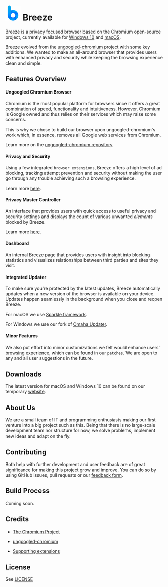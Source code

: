 # ![Breeze Icon](misc/breeze.png) Breeze

Breeze is a privacy focused browser based on the Chromium open-source project, currently available for [Windows 10](../../../breeze-windows) and [macOS](../../../breeze-macos).

Breeze evolved from the [ungoogled-chromium](https://github.com/Eloston/ungoogled-chromium) project with some key additions. We wanted to make an all-around browser that provides users with enhanced privacy and security while keeping the browsing experience clean and simple.

## Features Overview

#### Ungoogled Chromium Browser

Chromium is the most popular platform for browsers since it offers a great combination of speed, functionality and intuitiveness. However, Chromium is Google owned and thus relies on their services which may raise some concerns.

This is why we chose to build our browser upon ungoogled-chromium's work which, in essence, removes all Google web services from Chromium.

Learn more on the [ungoogled-chromium repository](https://github.com/Eloston/ungoogled-chromium)

#### Privacy and Security

Using a few integrated `browser extensions`, Breeze offers a high level of ad blocking, tracking attempt prevention and security without making the user go through any trouble achieving such a browsing experience.

Learn more [here](../../../supporting-extensions).

#### Privacy Master Controller

An interface that provides users with quick access to useful privacy and security settings and displays the count of various unwanted _elements_ blocked by Breeze.

Learn more [here](../../../privacy-master-extension).

#### Dashboard

An internal Breeze page that provides users with insight into blocking statistics and visualizes relationships between third parties and sites they visit.

#### Integrated Updater

To make sure you're protected by the latest updates, Breeze automatically updates when a new version of the browser is available on your device. Updates happen seamlessly in the background when you close and reopen Breeze.

For macOS we use [Sparkle framework](https://sparkle-project.org/).

For Windows we use our fork of [Omaha Updater](https://github.com/google/omaha).

#### Minor Features

We also put effort into minor customizations we felt would enhance users' browsing experience, which can be found in our `patches`. We are open to any and all user suggestions in the future.

## Downloads

The latest version for macOS and Windows 10 can be found on our temporary [website](https://www.breezebrowser.io/breeze/manual-download-redirect/).

## About Us

We are a small team of IT and programming enthusiasts making our first venture into a big project such as this. Being that there is no large-scale development team nor structure for now, we solve problems, implement new ideas and adapt on the fly.

## Contributing

Both help with further development and user feedback are of great significance for making this project grow and improve. 
You can do so by using GitHub issues, pull requests or our [feedback form](https://www.breezebrowser.io/breeze/utility/in-app/send-feedback/).

## Build Process

Coming soon.

## Credits

*  [The Chromium Project](https://www.chromium.org/)

*  [ungoogled-chromium](https://github.com/Eloston/ungoogled-chromium)

*  [Supporting extensions](../../../supporting-extensions/README.md)

## License

See [LICENSE](LICENSE)